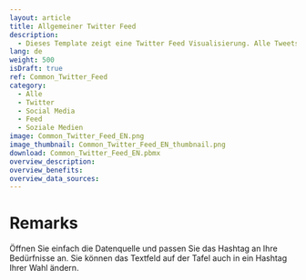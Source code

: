 ```yaml
---
layout: article
title: Allgemeiner Twitter Feed
description: 
  - Dieses Template zeigt eine Twitter Feed Visualisierung. Alle Tweets werden durch eine List-View angezeigt.
lang: de
weight: 500
isDraft: true
ref: Common_Twitter_Feed
category:
  - Alle
  - Twitter
  - Social Media
  - Feed
  - Soziale Medien
image: Common_Twitter_Feed_EN.png
image_thumbnail: Common_Twitter_Feed_EN_thumbnail.png
download: Common_Twitter_Feed_EN.pbmx
overview_description:
overview_benefits:
overview_data_sources:
---
```

# Remarks
Öffnen Sie einfach die Datenquelle und passen Sie das Hashtag an Ihre Bedürfnisse an. Sie können das Textfeld auf der Tafel auch in ein Hashtag Ihrer Wahl ändern.
